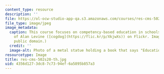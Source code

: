 ```yaml
---
content_type: resource
description: ''
file: https://ol-ocw-studio-app-qa.s3.amazonaws.com/courses/res-cms-502-competency-based-education-the-why-what-and-how-spring-2020/4356d1273dc87c7394ef6a5895b857a3_res-cms-502s20-th.jpg
file_type: image/jpeg
image_metadata:
  caption: This course focuses on competency-based education in schools.(Image courtesy
    of Alan Levine ([cogdog](https://flic.kr/p/XkjwXs)) on Flickr. Image is in the
    public domain.)
  credit: ''
  image-alt: Photo of a metal statue holding a book that says "Education."
resourcetype: Image
title: res-cms-502s20-th.jpg
uid: 4356d127-3dc8-7c73-94ef-6a5895b857a3
---
```

